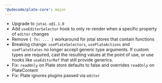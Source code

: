 ```yaml
---
'@udecode/plate-core': major
---
```


- Upgrade to `jotai-x@1.1.0`
- Add `useEditorSelector` hook to only re-render when a specific property of `editor` changes
- Remove `{ fn: ... }` workaround for jotai stores that contain functions
- Breaking change: `usePlateSelectors`, `usePlateActions` and `usePlateStates` no longer accept generic type arguments. If custom types are required, cast the resulting values at the point of use, or use hooks like `useEditorRef` that still provide generics.
- Fix: `readOnly` on Plate store defaults to false and overrides `readOnly` on PlateContent
- Fix: Plate ignores plugins passed via `editor`
